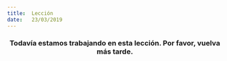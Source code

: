 ```yaml
---
title:  Lección
date:   23/03/2019
---
```


### <center>Todavía estamos trabajando en esta lección. Por favor, vuelva más tarde.</center>